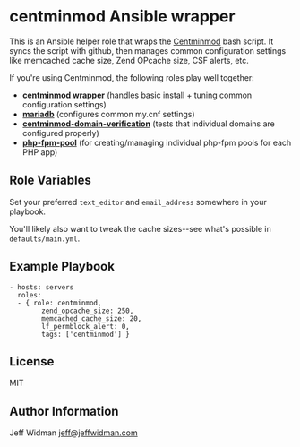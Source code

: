 centminmod Ansible wrapper
=========

This is an Ansible helper role that wraps the [Centminmod](http://centminmod.com/)
bash script. It syncs the script with github, then manages common configuration
settings like memcached cache size, Zend OPcache size, CSF alerts, etc.

If you're using Centminmod, the following roles play well together:
  - **[centminmod wrapper](https://github.com/jeffwidman/ansible-centminmod)** (handles basic install + tuning common configuration settings)
  - **[mariadb](https://github.com/jeffwidman/ansible-mariadb)** (configures common my.cnf settings)
  - **[centminmod-domain-verification](https://github.com/jeffwidman/ansible-centminmod-domain-verification)** (tests that individual domains are configured properly)
  - **[php-fpm-pool](https://github.com/jeffwidman/ansible-php-fpm-pool)** (for creating/managing individual php-fpm pools for each PHP app)

Role Variables
--------------

Set your preferred `text_editor` and `email_address` somewhere in your playbook.

You'll likely also want to tweak the cache sizes--see what's possible in
`defaults/main.yml`.

Example Playbook
----------------

    - hosts: servers
      roles:
      - { role: centminmod,
            zend_opcache_size: 250,
            memcached_cache_size: 20,
            lf_permblock_alert: 0,
            tags: ['centminmod'] }

License
-------

MIT

Author Information
------------------

Jeff Widman jeff@jeffwidman.com
